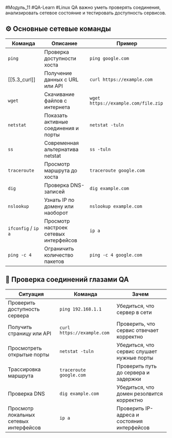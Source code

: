 #Модуль_11 #QA-Learn #Linux
QA важно уметь проверять соединения, анализировать сетевое состояние и тестировать доступность сервисов.

## ⚙️ Основные сетевые команды
| Команда             | Описание                              | Пример                              |
| ------------------- | ------------------------------------- | ----------------------------------- |
| `ping`              | Проверка доступности хоста            | `ping google.com`                   |
| [[5.3_curl]]        | Получение данных с URL или API        | `curl https://example.com`          |
| `wget`              | Скачивание файлов с интернета         | `wget https://example.com/file.zip` |
| `netstat`           | Показать активные соединения и порты  | `netstat -tuln`                     |
| `ss`                | Современная альтернатива netstat      | `ss -tuln`                          |
| `traceroute`        | Просмотр маршрута до хоста            | `traceroute google.com`             |
| `dig`               | Проверка DNS-записей                  | `dig example.com`                   |
| `nslookup`          | Узнать IP по домену или наоборот      | `nslookup example.com`              |
| `ifconfig` / `ip a` | Просмотр настроек сетевых интерфейсов | `ip a`                              |
| `ping -c 4`         | Ограничить количество пакетов         | `ping -c 4 google.com`              |

## 📂 Проверка соединений глазами QA
| Ситуация                               | Команда                    | Зачем                                       |
| -------------------------------------- | -------------------------- | ------------------------------------------- |
| Проверить доступность сервера          | `ping 192.168.1.1`         | Убедиться, что сервер в сети                |
| Получить страницу или API              | `curl https://example.com` | Проверить, что сервис отвечает корректно    |
| Просмотреть открытые порты             | `netstat -tuln`            | Убедиться, что сервис слушает нужные порты  |
| Трассировка маршрута                   | `traceroute google.com`    | Проверить путь до сервера и задержки        |
| Проверка DNS                           | `dig example.com`          | Убедиться, что домен резолвится корректно   |
| Просмотр локальных сетевых интерфейсов | `ip a`                     | Проверить IP-адреса и состояния интерфейсов |
